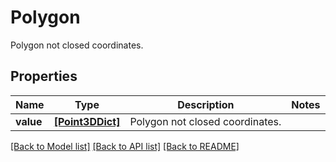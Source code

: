 # Polygon

Polygon not closed coordinates.

## Properties
Name | Type | Description | Notes
------------ | ------------- | ------------- | -------------
**value** | [**[Point3DDict]**](Point3DDict.md) | Polygon not closed coordinates. | 

[[Back to Model list]](../README.md#documentation-for-models) [[Back to API list]](../README.md#documentation-for-api-endpoints) [[Back to README]](../README.md)


